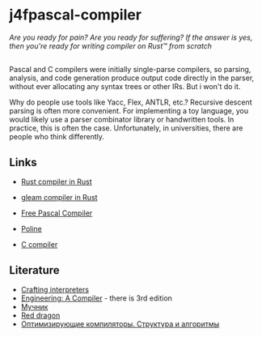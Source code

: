 # j4fpascal-compiler

*Are you ready for pain? Are you ready for suffering? If the answer is yes, then you're ready for writing compiler on Rust™ from scratch*

## 

Pascal and C compilers were initially single-parse compilers, so parsing, analysis, and code generation produce output code directly in the parser, without ever allocating any
syntax trees or other IRs. But i won't do it.

Why do people use tools like Yacc, Flex, ANTLR, etc.? Recursive descent parsing is often more convenient. For implementing a toy language, you would likely use a parser combinator library or handwritten tools. In practice, this is often the case. Unfortunately, in universities, there are people who think differently.

## Links

* [Rust compiler in Rust](https://github.com/rust-lang/rust)
* [gleam compiler in Rust](https://github.com/gleam-lang/gleam)
* [Free Pascal Compiler](https://gitlab.com/freepascal.org)

* [Poline](https://github.com/cronokirby/poline)
* [C compiler](https://github.com/ClementTsang/rustcc)

## Literature

* [Crafting interpreters](https://craftinginterpreters.com/)
* [Engineering: A Compiler](https://www.amazon.com/Engineering-Compiler-Keith-Cooper/dp/012088478X) - there is 3rd edition
* [Мучник](https://www.amazon.com/Advanced-Compiler-Design-Implementation-Muchnick/dp/1558603204)
* [Red dragon](https://www.amazon.com/Compilers-Principles-Techniques-Tools-2nd/dp/0321486811)
* [Оптимизирующие компиляторы. Структура и алгоритмы](https://www.chitai-gorod.ru/product/optimiziruyushchie-kompilyatory-struktura-i-algoritmy-3059667)
